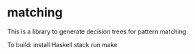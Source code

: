# matching

This is a library to generate decision trees for pattern matching.

To build:
   install Haskell stack
   run make
